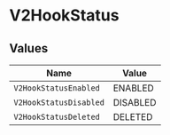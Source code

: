 # V2HookStatus


## Values

| Name                   | Value                  |
| ---------------------- | ---------------------- |
| `V2HookStatusEnabled`  | ENABLED                |
| `V2HookStatusDisabled` | DISABLED               |
| `V2HookStatusDeleted`  | DELETED                |